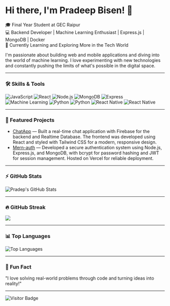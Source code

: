 # Hi there, I'm Pradeep Bisen! 👋

🎓 Final Year Student at GEC Raipur <br>
💻 Backend Developer | Machine Learning Enthusiast | Express.js | MongoDB | Docker <br>
🚀 Currently Learning and Exploring More in the Tech World

I'm passionate about building web and mobile applications and diving into the world of machine learning. I love experimenting with new technologies and constantly pushing the limits of what's possible in the digital space.

---

### 🛠️ Skills & Tools
![JavaScript](https://img.shields.io/badge/-JavaScript-F7DF1E?style=flat&logo=javascript&logoColor=black)
![React](https://img.shields.io/badge/-React-61DAFB?style=flat&logo=react&logoColor=black)
![Node.js](https://img.shields.io/badge/-Node.js-339933?style=flat&logo=node.js&logoColor=white)
![MongoDB](https://img.shields.io/badge/-MongoDB-47A248?style=flat&logo=mongodb&logoColor=white)
![Express](https://img.shields.io/badge/-Express-000000?style=flat&logo=express&logoColor=white)
![Machine Learning](https://img.shields.io/badge/-Machine%20Learning-FF6F00?style=flat)
![Python](https://img.shields.io/badge/-Docker-3776AB?style=flat&logo=docker&logoColor=white)
![Python](https://img.shields.io/badge/-Python-3776AB?style=flat&logo=python&logoColor=white)
![React Native](https://img.shields.io/badge/-ReactNative-3776AB?style=flat&logo=react-native&logoColor=white)
![React Native](https://img.shields.io/badge/-React%20Native-61DAFB?style=flat)

---

### 🌟 Featured Projects
- [ChatApp](https://github.com/pradepbisen/ChatApp) —  Built a real-time chat application with Firebase for the backend and Realtime Database. The frontend was
 developed using React and styled with Tailwind CSS for a modern, responsive design.
- [Mern-auth](https://github.com/pradeepSDE/Mern-authentication) —  Developed a secure authentication system using Node.js, Express.js, and MongoDB, with bcrypt for password
 hashing and JWT for session management. Hosted on Vercel for reliable deployment.

---

### ⚡ GitHub Stats
![Pradep's GitHub Stats](https://github-readme-stats.vercel.app/api?username=pradeepSDE&show_icons=true&theme=radical)


---

### 🔥 GitHub Streak

![](https://github-readme-streak-stats.herokuapp.com/?user=pradeepSDE&theme=nightowl&hide_border=false)<br/> 


---

### 📊 Top Languages
![Top Languages](https://github-readme-stats.vercel.app/api/top-langs/?username=pradeepSDE&layout=compact&theme=radical)

---

### 💬 Fun Fact
"I love solving real-world problems through code and turning ideas into reality!"

---

![Visitor Badge](https://visitor-badge.laobi.icu/badge?page_id=pradeepSDE.pradeepSDE)
